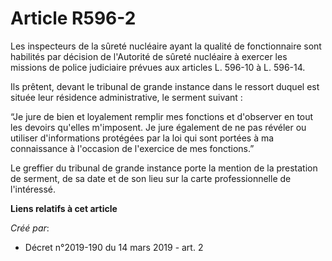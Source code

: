 # Article R596-2

Les inspecteurs de la sûreté nucléaire ayant la qualité de fonctionnaire sont habilités par décision de l'Autorité de sûreté
nucléaire à exercer les missions de police judiciaire prévues aux articles L. 596-10 à L. 596-14.

Ils prêtent, devant le tribunal de grande instance dans le ressort duquel est située leur résidence administrative, le
serment suivant :

“Je jure de bien et loyalement remplir mes fonctions et d'observer en tout les devoirs qu'elles m'imposent. Je jure également
de ne pas révéler ou utiliser d'informations protégées par la loi qui sont portées à ma connaissance à l'occasion de
l'exercice de mes fonctions.”

Le greffier du tribunal de grande instance porte la mention de la prestation de serment, de sa date et de son lieu sur la
carte professionnelle de l'intéressé.

**Liens relatifs à cet article**

_Créé par_:

  - Décret n°2019-190 du 14 mars 2019 - art. 2
